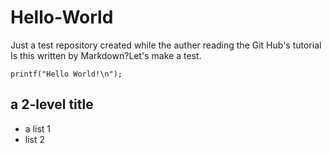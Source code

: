 # Hello-World
Just a test repository created while the auther reading the Git Hub's tutorial
Is this written by Markdown?Let's make a test.
```
printf("Hello World!\n");
```
## a 2-level title
- a list 1
- list 2
